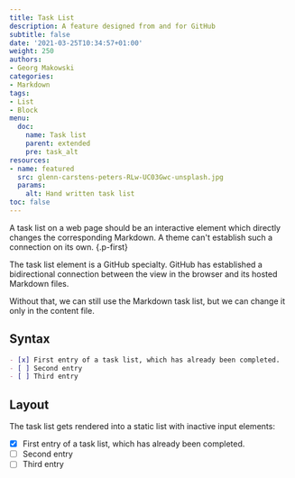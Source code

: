 ```yaml
---
title: Task List
description: A feature designed from and for GitHub
subtitle: false
date: '2021-03-25T10:34:57+01:00'
weight: 250
authors:
- Georg Makowski
categories:
- Markdown
tags:
- List
- Block
menu:
  doc:
    name: Task list
    parent: extended
    pre: task_alt
resources:
- name: featured
  src: glenn-carstens-peters-RLw-UC03Gwc-unsplash.jpg
  params:
    alt: Hand written task list
toc: false
---
```


A task list on a web page should be an interactive element which directly changes the corresponding Markdown. A theme can't establish such a connection on its own.
{.p-first} <!--more-->

The task list element is a GitHub specialty. GitHub has established a bidirectional connection between the view in the browser and its hosted Markdown files.

Without that, we can still use the Markdown task list, but we can change it only in the content file.

## Syntax

```md
- [x] First entry of a task list, which has already been completed.
- [ ] Second entry
- [ ] Third entry
```

## Layout
The task list gets rendered into a static list with inactive input elements:

- [x] First entry of a task list, which has already been completed.
- [ ]  Second entry
- [ ]  Third entry
